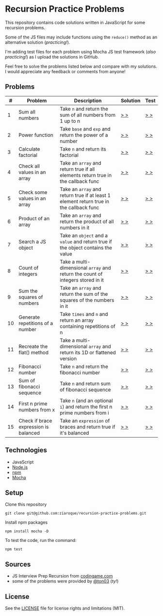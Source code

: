 # Recursion Practice Problems

This repository contains code solutions written in JavaScript for some recursion problems.

Some of the JS files may include functions using the `reduce()` method as an alternative solution (_practicing!_).

I'm adding test files for each problem using Mocha JS test framework (_also practicing!_) as I upload the solutions in GitHub.

Feel free to solve the problems listed below and compare with my solutions. I would appreciate any feedback or comments from anyone!

## Problems

| #   | Problem                               | Description                                                                            | Solution                                 | Test                                     |
| --- | ------------------------------------- | -------------------------------------------------------------------------------------- | ---------------------------------------- | ---------------------------------------- |
| 1   | Sum all numbers                       | Take `n` and return the sum of all numbers from 1 up to n                              | [> >](/solutions/01-sum-range.js)        | [> >](/test/01-sum-range-test.js)        |
| 2   | Power function                        | Take `base` and `exp` and return the power of a number                                 | [> >](/solutions/02-power.js)            | [> >](/test/02-power-test.js)            |
| 3   | Calculate factorial                   | Take `n` and return its factorial                                                      | [> >](/solutions/03-factorial.js)        | [> >](/test/03-factorial-test.js)        |
| 4   | Check all values in an array          | Take an `array` and return true if all elements return true in the callback func       | [> >](/solutions/04-all-values.js)       | [> >](/test/04-all-values-test.js)       |
| 5   | Check some values in an array         | Take an `array` and return true if at least 1 element return true in the callback func | [> >](/solutions/05-some-values.js)      | [> >](/test/05-some-values-test.js)      |
| 6   | Product of an array                   | Take an `array` and return the product of all numbers in it                            | [> >](/solutions/06-product-of-array.js) | [> >](/test/06-product-of-array-test.js) |
| 7   | Search a JS object                    | Take an `object` and a `value` and return true if the object contains the value        | [> >](/solutions/07-search-object.js)    | [> >](/test/07-search-object-test.js)    |
| 8   | Count of integers                     | Take a multi-dimensional `array` and return the count of integers stored in it         | [> >](/solutions/08-total-integers.js)   | [> >](/test/08-total-integers-test.js)   |
| 9   | Sum the squares of numbers            | Take an `array` and return the sum of the squares of the numbers in it                 | [> >](/solutions/09-sum-squares.js)      | [> >](/test/09-sum-squares-test.js)      |
| 10  | Generate repetitions of a number      | Take `times` and `n` and return an array containing repetitions of n                   | [> >](/solutions/10-replicate.js)        | [> >](/test/10-replicate-test.js)        |
| 11  | Recreate the flat() method            | Take a multi-dimensional `array` and return its 1D or flattened version                | [> >](/solutions/11-flatten-array.js)    | [> >](/test/11-flatten-array-test.js)    |
| 12  | Fibonacci number                      | Take `n` and return the fibonacci number                                               | [> >](/solutions/12-fibonacci.js)        | [> >](/test/12-fibonacci-test.js)        |
| 13  | Sum of fibonacci sequence             | Take `n` and return sum of fibonacci sequence                                          | [> >](/solutions/13-fibonacci-sum.js)    | [> >](/test/13-fibonacci-sum-test.js)    |
| 14  | First n prime numbers from x          | Take `n` (and an optional `i`) and return the first n prime numbers from i             | [> >](/solutions/14-first-n-primes.js)   | [> >](/test/14-first-n-primes-test.js)   |
| 15  | Check if brace expression is balanced | Take an `expression` of braces and return true if it's balanced                        | [> >](/solutions/15-brace-balance.js)    | [> >](/test/15-brace-balance-test.js)    |

## Technologies

- JavaScript
- [Node.js](https://nodejs.org/en)
- [npm](https://www.npmjs.com/)
- [Mocha](https://mochajs.org/)

## Setup

Clone this repository

```
git clone git@github.com:ziaroque/recursion-practice-problems.git
```

Install npm packages

```
npm install mocha -D
```

To test the code, run the command:

```
npm test
```

## Sources

- JS Interview Prep Recursion from [codingame.com](https://www.codingame.com/playgrounds/5422/js-interview-prep-recursion)
- some of the problems were provided by [@ton03](https://github.com/ton03) (_ty!_)

## License

See the [LICENSE](/LICENSE.md) file for license rights and limitations (MIT).
